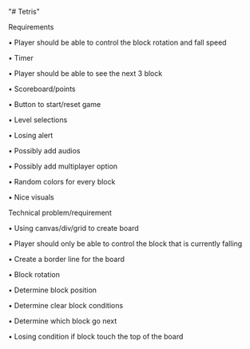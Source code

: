 "# Tetris" 

Requirements

• Player should be able to control the block rotation and fall speed

•	Timer

•	Player should be able to see the next 3 block

•	Scoreboard/points

•	Button to start/reset game

•	Level selections

•	Losing alert

•	Possibly add audios

•	Possibly add multiplayer option

•	Random colors for every block

•	Nice visuals



Technical problem/requirement

•	Using canvas/div/grid to create board

•	Player should only be able to control the block that is currently falling

•	Create a border line for the board

•	Block rotation

•	Determine block position

•	Determine clear block conditions

•	Determine which block go next

•	Losing condition if block touch the top of the board
